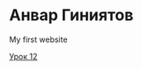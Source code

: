 # Анвар Гиниятов
My first website

[Урок 12](https://anvarrex.github.io/src/ "Моя готовая домашка")
